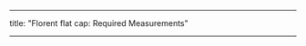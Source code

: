 ***

title: "Florent flat cap: Required Measurements"

***

<PatternMeasurements pattern='florent' />
